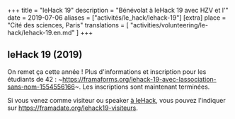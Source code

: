 +++
title = "leHack 19"
description = "Bénévolat à leHack 19 avec HZV et l'"
date = 2019-07-06
aliases = ["activités/le_hack/lehack-19"]
[extra]
place = "Cité des sciences, Paris"
translations = [
    "activities/volunteering/le-hack/lehack-19.en.md"
]
+++

## leHack 19 (2019)

On remet ça cette année ! Plus d'informations et inscription pour les étudiants
de 42 :
~https://framaforms.org/lehack-19-avec-lassociation-sans-nom-1554556166~.
Les inscriptions sont maintenant terminées.

Si vous venez comme visiteur ou speaker [à leHack](https://lehack.org/), vous
pouvez l'indiquer sur <https://framadate.org/lehack19-visiteurs>.
